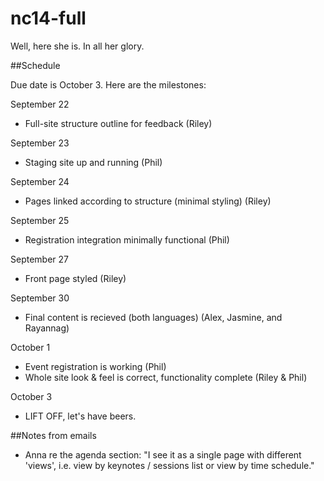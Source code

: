 nc14-full
===========

Well, here she is. In all her glory.

##Schedule

Due date is October 3. Here are the milestones:

September 22
 * Full-site structure outline for feedback (Riley)

September 23
 * Staging site up and running (Phil)

September 24
 * Pages linked according to structure (minimal styling) (Riley)

September 25
 * Registration integration minimally functional (Phil)

September 27
 * Front page styled (Riley)

September 30
 * Final content is recieved (both languages) (Alex, Jasmine, and Rayannag)

October 1
 * Event registration is working (Phil)
 * Whole site look & feel is correct, functionality complete (Riley & Phil)

October 3
 * LIFT OFF, let's have beers.

##Notes from emails
 * Anna re the agenda section: "I see it as a single page with different 'views', i.e. view by keynotes / sessions list or view by time schedule."